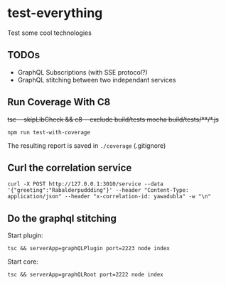 # test-everything
Test some cool technologies

## TODOs

* GraphQL Subscriptions (with SSE protocol?)
* GraphQL stitching between two independant services

## Run Coverage With C8

~~tsc --skipLibCheck && c8 --exclude build/tests mocha build/tests/**/*.js~~

``npm run test-with-coverage``

The resulting report is saved in `./coverage` (.gitignore)

## Curl the correlation service

```
curl -X POST http://127.0.0.1:3010/service --data '{"greeting":"Rabalderpuddding"}' --header "Content-Type: application/json" --header "x-correlation-id: yawadubla" -w "\n"
```


## Do the graphql stitching


Start plugin:
```
tsc && serverApp=graphQLPlugin port=2223 node index
```

Start core:
```
tsc && serverApp=graphQLRoot port=2222 node index
```